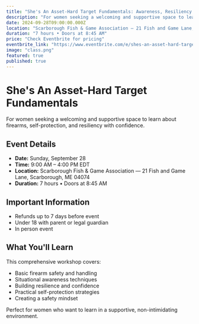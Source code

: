 ```yaml
---
title: "She's An Asset-Hard Target Fundamentals: Awareness, Resiliency & Firearms"
description: "For women seeking a welcoming and supportive space to learn about firearms, self-protection, and resiliency with confidence."
date: 2024-09-28T09:00:00.000Z
location: "Scarborough Fish & Game Association — 21 Fish and Game Lane, Scarborough, ME 04074"
duration: "7 hours • Doors at 8:45 AM"
price: "Check Eventbrite for pricing"
eventbrite_link: "https://www.eventbrite.com/e/shes-an-asset-hard-target-fundamentals-awareness-resiliency-firearms-tickets-1584233808969?aff=oddtdtcreator"
image: "class.png"
featured: true
published: true
---
```


# She's An Asset-Hard Target Fundamentals

For women seeking a welcoming and supportive space to learn about firearms, self-protection, and resiliency with confidence.

## Event Details

- **Date:** Sunday, September 28
- **Time:** 9:00 AM – 4:00 PM EDT
- **Location:** Scarborough Fish & Game Association — 21 Fish and Game Lane, Scarborough, ME 04074
- **Duration:** 7 hours • Doors at 8:45 AM

## Important Information

- Refunds up to 7 days before event
- Under 18 with parent or legal guardian
- In person event

## What You'll Learn

This comprehensive workshop covers:

- Basic firearm safety and handling
- Situational awareness techniques
- Building resilience and confidence
- Practical self-protection strategies
- Creating a safety mindset

Perfect for women who want to learn in a supportive, non-intimidating environment.

